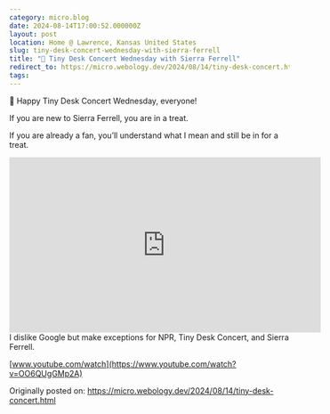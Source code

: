 ```yaml
---
category: micro.blog
date: 2024-08-14T17:00:52.000000Z
layout: post
location: Home @ Lawrence, Kansas United States
slug: tiny-desk-concert-wednesday-with-sierra-ferrell
title: "🎻 Tiny Desk Concert Wednesday with Sierra Ferrell"
redirect_to: https://micro.webology.dev/2024/08/14/tiny-desk-concert.html
tags:
---
```


🎻 Happy Tiny Desk Concert Wednesday, everyone!

If you are new to Sierra Ferrell, you are in a treat.

If you are already a fan, you’ll understand what I mean and still be in for a treat.

<iframe allow="accelerometer; autoplay; clipboard-write; encrypted-media; gyroscope; picture-in-picture; web-share" allowfullscreen="" frameborder="0" height="315" referrerpolicy="strict-origin-when-cross-origin" src="https://www.youtube.com/embed/OO6QUgGMp2A?si=bVfISgQvlccFHAhs" title="YouTube video player" width="560"></iframe>I dislike Google but make exceptions for NPR, Tiny Desk Concert, and Sierra Ferrell.

[www.youtube.com/watch](https://www.youtube.com/watch?v=OO6QUgGMp2A)

Originally posted on: https://micro.webology.dev/2024/08/14/tiny-desk-concert.html
